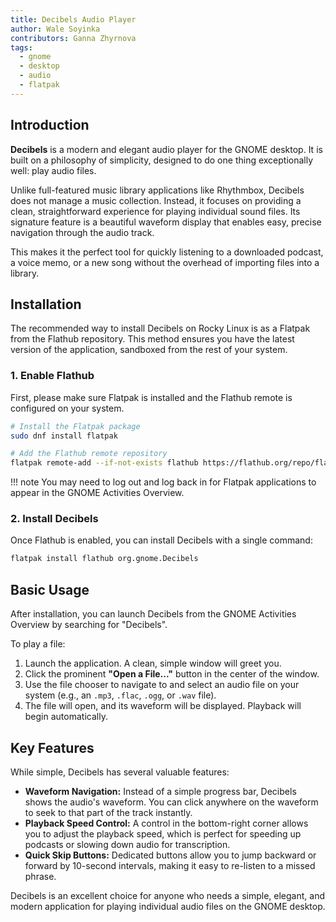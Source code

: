 ```yaml
---
title: Decibels Audio Player
author: Wale Soyinka
contributors: Ganna Zhyrnova
tags:
  - gnome
  - desktop
  - audio
  - flatpak
---
```


## Introduction

**Decibels** is a modern and elegant audio player for the GNOME desktop. It is built on a philosophy of simplicity, designed to do one thing exceptionally well: play audio files.

Unlike full-featured music library applications like Rhythmbox, Decibels does not manage a music collection. Instead, it focuses on providing a clean, straightforward experience for playing individual sound files. Its signature feature is a beautiful waveform display that enables easy, precise navigation through the audio track.

This makes it the perfect tool for quickly listening to a downloaded podcast, a voice memo, or a new song without the overhead of importing files into a library.

## Installation

The recommended way to install Decibels on Rocky Linux is as a Flatpak from the Flathub repository. This method ensures you have the latest version of the application, sandboxed from the rest of your system.

### 1. Enable Flathub

First, please make sure Flatpak is installed and the Flathub remote is configured on your system.

```bash
# Install the Flatpak package
sudo dnf install flatpak

# Add the Flathub remote repository
flatpak remote-add --if-not-exists flathub https://flathub.org/repo/flathub.flatpakrepo
```

!!! note
    You may need to log out and log back in for Flatpak applications to appear in the GNOME Activities Overview.

### 2. Install Decibels

Once Flathub is enabled, you can install Decibels with a single command:

```bash
flatpak install flathub org.gnome.Decibels
```

## Basic Usage

After installation, you can launch Decibels from the GNOME Activities Overview by searching for "Decibels".

To play a file:

1.  Launch the application. A clean, simple window will greet you.
2.  Click the prominent **"Open a File..."** button in the center of the window.
3.  Use the file chooser to navigate to and select an audio file on your system (e.g., an `.mp3`, `.flac`, `.ogg`, or `.wav` file).
4.  The file will open, and its waveform will be displayed. Playback will begin automatically.

## Key Features

While simple, Decibels has several valuable features:

*   **Waveform Navigation:** Instead of a simple progress bar, Decibels shows the audio's waveform. You can click anywhere on the waveform to seek to that part of the track instantly.
*   **Playback Speed Control:** A control in the bottom-right corner allows you to adjust the playback speed, which is perfect for speeding up podcasts or slowing down audio for transcription.
*   **Quick Skip Buttons:** Dedicated buttons allow you to jump backward or forward by 10-second intervals, making it easy to re-listen to a missed phrase.

Decibels is an excellent choice for anyone who needs a simple, elegant, and modern application for playing individual audio files on the GNOME desktop.
